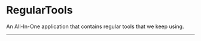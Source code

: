 # RegularTools 
An All-In-One application that contains regular tools that we keep using.
_________________________________________________________________________


